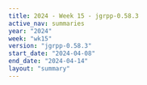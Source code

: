 ```yaml
---
title: 2024 - Week 15 - jgrpp-0.58.3
active_nav: summaries
year: "2024"
week: "wk15"
version: "jgrpp-0.58.3"
start_date: "2024-04-08"
end_date: "2024-04-14"
layout: "summary"
---
```

